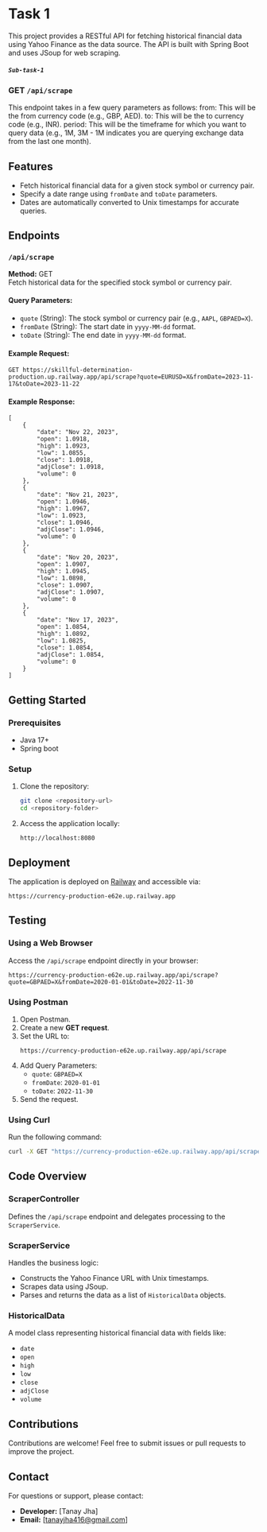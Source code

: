 # Task 1
This project provides a RESTful API for fetching historical financial data using Yahoo Finance as the data source. The API is built with Spring Boot and uses JSoup for web scraping.
##### `Sub-task-1`
### GET `/api/scrape`
This endpoint takes in a few query parameters as follows:
from: This will be the from currency code (e.g., GBP, AED).
to: This will be the to currency code (e.g., INR).
period: This will be the timeframe for which you want to query data (e.g., 1M, 3M - 1M indicates you are querying exchange data from the last one month).

## Features
- Fetch historical financial data for a given stock symbol or currency pair.
- Specify a date range using `fromDate` and `toDate` parameters.
- Dates are automatically converted to Unix timestamps for accurate queries.

## Endpoints

### `/api/scrape`
**Method:** GET  
Fetch historical data for the specified stock symbol or currency pair.

#### Query Parameters:
- `quote` (String): The stock symbol or currency pair (e.g., `AAPL`, `GBPAED=X`).
- `fromDate` (String): The start date in `yyyy-MM-dd` format.
- `toDate` (String): The end date in `yyyy-MM-dd` format.

#### Example Request:
```http
GET https://skillful-determination-production.up.railway.app/api/scrape?quote=EURUSD=X&fromDate=2023-11-17&toDate=2023-11-22
```

#### Example Response:
```
[
    {
        "date": "Nov 22, 2023",
        "open": 1.0918,
        "high": 1.0923,
        "low": 1.0855,
        "close": 1.0918,
        "adjClose": 1.0918,
        "volume": 0
    },
    {
        "date": "Nov 21, 2023",
        "open": 1.0946,
        "high": 1.0967,
        "low": 1.0923,
        "close": 1.0946,
        "adjClose": 1.0946,
        "volume": 0
    },
    {
        "date": "Nov 20, 2023",
        "open": 1.0907,
        "high": 1.0945,
        "low": 1.0898,
        "close": 1.0907,
        "adjClose": 1.0907,
        "volume": 0
    },
    {
        "date": "Nov 17, 2023",
        "open": 1.0854,
        "high": 1.0892,
        "low": 1.0825,
        "close": 1.0854,
        "adjClose": 1.0854,
        "volume": 0
    }
]
```

## Getting Started

### Prerequisites
- Java 17+
- Spring boot

### Setup
1. Clone the repository:
   ```bash
   git clone <repository-url>
   cd <repository-folder>
   ```



4. Access the application locally:
   ```
   http://localhost:8080
   ```

## Deployment
The application is deployed on [Railway](https://railway.app) and accessible via:
```plaintext
https://currency-production-e62e.up.railway.app
```

## Testing

### Using a Web Browser
Access the `/api/scrape` endpoint directly in your browser:
```plaintext
https://currency-production-e62e.up.railway.app/api/scrape?quote=GBPAED=X&fromDate=2020-01-01&toDate=2022-11-30
```

### Using Postman
1. Open Postman.
2. Create a new **GET request**.
3. Set the URL to:
   ```
   https://currency-production-e62e.up.railway.app/api/scrape
   ```
4. Add Query Parameters:
   - `quote`: `GBPAED=X`
   - `fromDate`: `2020-01-01`
   - `toDate`: `2022-11-30`
5. Send the request.

### Using Curl
Run the following command:
```bash
curl -X GET "https://currency-production-e62e.up.railway.app/api/scrape?quote=GBPAED=X&fromDate=2020-01-01&toDate=2022-11-30"
```

## Code Overview

### ScraperController
Defines the `/api/scrape` endpoint and delegates processing to the `ScraperService`.

### ScraperService
Handles the business logic:
- Constructs the Yahoo Finance URL with Unix timestamps.
- Scrapes data using JSoup.
- Parses and returns the data as a list of `HistoricalData` objects.

### HistoricalData
A model class representing historical financial data with fields like:
- `date`
- `open`
- `high`
- `low`
- `close`
- `adjClose`
- `volume`


## Contributions
Contributions are welcome! Feel free to submit issues or pull requests to improve the project.

## Contact
For questions or support, please contact:
- **Developer:** [Tanay Jha]
- **Email:** [tanayjha416@gmail.com]

